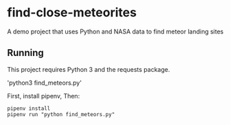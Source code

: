 # find-close-meteorites
A demo project that uses Python and NASA data to find meteor landing sites

## Running

This project requires Python 3 and the requests package.

'python3 find_meteors.py'

First, install pipenv, Then:

```
pipenv install
pipenv run "python find_meteors.py"
```
